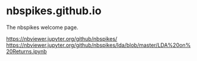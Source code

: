 # nbspikes.github.io

The nbspikes welcome page.

https://nbviewer.jupyter.org/github/nbspikes/
https://nbviewer.jupyter.org/github/nbspikes/lda/blob/master/LDA%20on%20Returns.ipynb
